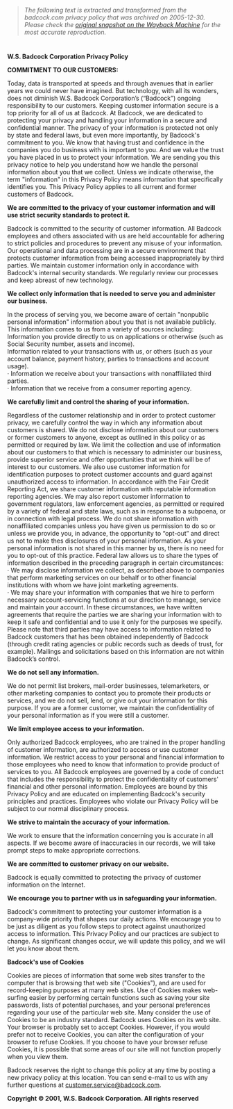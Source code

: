 > *The following text is extracted and transformed from the badcock.com privacy policy that was archived on 2005-12-30. Please check the [original snapshot on the Wayback Machine](https://web.archive.org/web/20051230223714id_/http%3A//badcock.com/general/privacy.jsp) for the most accurate reproduction.*

# 

**W.S. Badcock Corporation Privacy Policy**

**COMMITMENT TO OUR CUSTOMERS:**

Today, data is transported at speeds and through avenues that in earlier years we could never have imagined. But technology, with all its wonders, does not diminish W.S. Badcock Corporation’s (“Badcock”) ongoing responsibility to our customers. Keeping customer information secure is a top priority for all of us at Badcock. At Badcock, we are dedicated to protecting your privacy and handling your information in a secure and confidential manner. The privacy of your information is protected not only by state and federal laws, but even more importantly, by Badcock's commitment to you. We know that having trust and confidence in the companies you do business with is important to you. And we value the trust you have placed in us to protect your information. We are sending you this privacy notice to help you understand how we handle the personal information about you that we collect. Unless we indicate otherwise, the term "information" in this Privacy Policy means information that specifically identifies you. This Privacy Policy applies to all current and former customers of Badcock. 

**We are committed to the privacy of your customer information and will use strict security standards to protect it.**

Badcock is committed to the security of customer information. All Badcock employees and others associated with us are held accountable for adhering to strict policies and procedures to prevent any misuse of your information. Our operational and data processing are in a secure environment that protects customer information from being accessed inappropriately by third parties. We maintain customer information only in accordance with Badcock's internal security standards. We regularly review our processes and keep abreast of new technology. 

**We collect only information that is needed to serve you and administer our business.**

In the process of serving you, we become aware of certain "nonpublic personal information" information about you that is not available publicly. This information comes to us from a variety of sources including:   
Information you provide directly to us on applications or otherwise (such as Social Security number, assets and income).   
Information related to your transactions with us, or others (such as your account balance, payment history, parties to transactions and account usage).   
· Information we receive about your transactions with nonaffiliated third parties.   
· Information that we receive from a consumer reporting agency. 

**We carefully limit and control the sharing of your information.**

Regardless of the customer relationship and in order to protect customer privacy, we carefully control the way in which any information about customers is shared. We do not disclose information about our customers or former customers to anyone, except as outlined in this policy or as permitted or required by law. We limit the collection and use of information about our customers to that which is necessary to administer our business, provide superior service and offer opportunities that we think will be of interest to our customers. We also use customer information for identification purposes to protect customer accounts and guard against unauthorized access to information. In accordance with the Fair Credit Reporting Act, we share customer information with reputable information reporting agencies. We may also report customer information to government regulators, law enforcement agencies, as permitted or required by a variety of federal and state laws, such as in response to a subpoena, or in connection with legal process. We do not share information with nonaffiliated companies unless you have given us permission to do so or unless we provide you, in advance, the opportunity to “opt-out” and direct us not to make thes disclosures of your personal information. As your personal information is not shared in this manner by us, there is no need for you to opt-out of this practice. Federal law allows us to share the types of information described in the preceding paragraph in certain circumstances:   
· We may disclose information we collect, as described above to companies that perform marketing services on our behalf or to other financial institutions with whom we have joint marketing agreements.   
· We may share your information with companies that we hire to perform necessary account-servicing functions at our direction to manage, service and maintain your account. In these circumstances, we have written agreements that require the parties we are sharing your information with to keep it safe and confidential and to use it only for the purposes we specify.   
Please note that third parties may have access to information related to Badcock customers that has been obtained independently of Badcock (through credit rating agencies or public records such as deeds of trust, for example). Mailings and solicitations based on this information are not within Badcock’s control. 

**We do not sell any information.**

We do not permit list brokers, mail-order businesses, telemarketers, or other marketing companies to contact you to promote their products or services, and we do not sell, lend, or give out your information for this purpose. If you are a former customer, we maintain the confidentiality of your personal information as if you were still a customer. 

**We limit employee access to your information.**

Only authorized Badcock employees, who are trained in the proper handling of customer information, are authorized to access or use customer information. We restrict access to your personal and financial information to those employees who need to know that information to provide product of services to you. All Badcock employees are governed by a code of conduct that includes the responsibility to protect the confidentiality of customers' financial and other personal information. Employees are bound by this Privacy Policy and are educated on implementing Badcock's security principles and practices. Employees who violate our Privacy Policy will be subject to our normal disciplinary process. 

**We strive to maintain the accuracy of your information.**

We work to ensure that the information concerning you is accurate in all aspects. If we become aware of inaccuracies in our records, we will take prompt steps to make appropriate corrections. 

**We are committed to customer privacy on our website.**

Badcock is equally committed to protecting the privacy of customer information on the Internet. 

**We encourage you to partner with us in safeguarding your information.**

Badcock's commitment to protecting your customer information is a company-wide priority that shapes our daily actions. We encourage you to be just as diligent as you follow steps to protect against unauthorized access to information. This Privacy Policy and our practices are subject to change. As significant changes occur, we will update this policy, and we will let you know about them. 

**Badcock's use of Cookies**

Cookies are pieces of information that some web sites transfer to the computer that is browsing that web site ("Cookies"), and are used for record-keeping purposes at many web sites. Use of Cookies makes web-surfing easier by performing certain functions such as saving your site passwords, lists of potential purchases, and your personal preferences regarding your use of the particular web site. Many consider the use of Cookies to be an industry standard. Badcock uses Cookies on its web site. Your browser is probably set to accept Cookies. However, if you would prefer not to receive Cookies, you can alter the configuration of your browser to refuse Cookies. If you choose to have your browser refuse Cookies, it is possible that some areas of our site will not function properly when you view them.

Badcock reserves the right to change this policy at any time by posting a new privacy policy at this location. You can send e-mail to us with any further questions at customer.service@badcock.com.

**Copyright © 2001, W.S. Badcock Corporation. All rights reserved**
